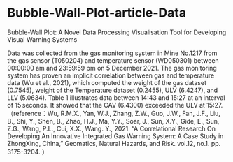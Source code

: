 # Bubble-Wall-Plot-article-Data
Bubble-Wall Plot: A Novel Data Processing Visualisation Tool for Developing Visual Warning Systems

Data was collected from the gas monitoring system in Mine No.1217 from the gas sensor (T050204) and temperature sensor (WD050301) between 00:00:00 am and 23:59:59 pm on 5 December 2021.
The gas monitoring system has proven an implicit correlation between gas and temperature data (Wu et al., 2021), which computed the weight of the gas dataset (0.7545), weight of the Temperature dataset (0.2455), ULV (6.4247), and LLV (5.0634). Table 1 illustrates data between 14:43 and 15:27 at an interval of 15 seconds. It showed that the CAV (6.4300) exceeded the ULV at 15:27. 
 
（reference：Wu, R.M.X., Yan, W.J., Zhang, Z.W., Guo, J.W., Fan, J.F., Liu, B., Shi, Y., Shen, B., Zhao, H.J., Ma, Y.Y., Soar, J., Sun, X.Y., Gide, E., Sun, Z.G., Wang, P.L., Cui, X.X., Wang. Y., 2021. “A Correlational Research On Developing An Innovative Integrated Gas Warning System: A Case Study in ZhongXing, China,” Geomatics, Natural Hazards, and Risk. vol.12, no.1. pp. 3175-3204. ）
